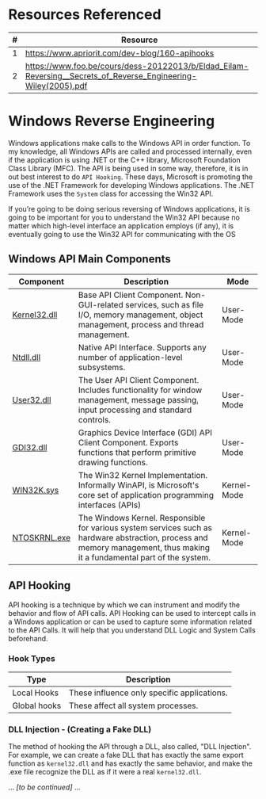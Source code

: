 # Resources Referenced
| # | Resource |
| --- | --- |
| 1 | https://www.apriorit.com/dev-blog/160-apihooks |
| 2 | https://www.foo.be/cours/dess-20122013/b/Eldad_Eilam-Reversing__Secrets_of_Reverse_Engineering-Wiley(2005).pdf |

# Windows Reverse Engineering
Windows applications make calls to the Windows API in order function.  To my knowledge, all Windows APIs are called and processed internally, even if the application is using .NET or the C++ library, Microsoft Foundation Class Library (MFC).  The API is being used in some way, therefore, it is in out best interest to do `API Hooking`.  These days, Microsoft is promoting the use of the .NET Framework for developing Windows applications. The .NET Framework uses the `System` class for accessing the Win32 API.

If you’re going to be doing serious reversing of Windows applications, it is going to be important for you to understand the Win32 API because no matter which high-level interface an application employs (if any), it is eventually going to use the Win32 API for communicating with the OS

## Windows API Main Components
| Component | Description | Mode |
| --- | --- | --- |
| [Kernel32.dll](https://en.wikipedia.org/wiki/Microsoft_Windows_library_files#KERNEL32.DLL) | Base API Client Component. Non-GUI-related services, such as file I/O, memory management, object management, process and thread management. | User-Mode |
| [Ntdll.dll](https://en.wikipedia.org/wiki/Microsoft_Windows_library_files#NTDLL.DLL) | Native API Interface. Supports any number of application-level subsystems. | User-Mode |
| [User32.dll](https://en.wikipedia.org/wiki/Microsoft_Windows_library_files#USER32.DLL) | The User API Client Component. Includes functionality for window management, message passing, input processing and standard controls. | User-Mode |
| [GDI32.dll](https://en.wikipedia.org/wiki/Microsoft_Windows_library_files#GDI32.DLL) | Graphics Device Interface (GDI) API Client Component. Exports functions that perform primitive drawing functions. | User-Mode |
| [WIN32K.sys](https://en.wikipedia.org/wiki/Windows_API) | The Win32 Kernel Implementation.  Informally WinAPI, is Microsoft's core set of application programming interfaces (APIs) | Kernel-Mode |
| [NTOSKRNL.exe](https://en.wikipedia.org/wiki/Ntoskrnl.exe) | The Windows Kernel. Responsible for various system services such as hardware abstraction, process and memory management, thus making it a fundamental part of the system. | Kernel-Mode |


## API Hooking
API hooking is a technique by which we can instrument and modify the behavior and flow of API calls. API Hooking can be used to intercept calls in a Windows application or can be used to capture some information related to the API Calls.  It will help that you understand DLL Logic and System Calls beforehand.

### Hook Types
| Type | Description |
| --- | --- |
| Local Hooks | These influence only specific applications. |
| Global hooks | These affect all system processes. |

### DLL Injection - (Creating a Fake DLL)
The method of hooking the API through a DLL, also called, "DLL Injection".  For example, we can create a fake DLL that has exactly the same export function as `kernel32.dll` and has exactly the same behavior, and make the .exe file recognize the DLL as if it were a real `kernel32.dll`.

... *[to be continued]* ...
